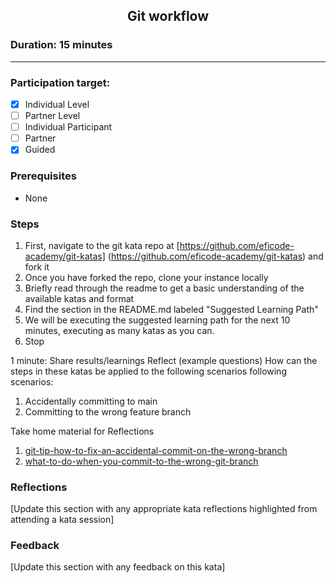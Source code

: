 ## <p align="center">Git workflow</p>

### 

### Duration: 15 minutes
---
### Participation target:
- [x] Individual Level
- [ ] Partner Level
- [ ] Individual Participant
- [ ] Partner
- [x] Guided

### Prerequisites

 * None

### Steps

1. First, navigate to the git kata repo at [https://github.com/eficode-academy/git-katas] (https://github.com/eficode-academy/git-katas) and fork it
2. Once you have forked the repo, clone your instance locally
3. Briefly read through the readme to get a basic understanding of the available katas and format
4. Find the section in the README.md labeled "Suggested Learning Path"
5. We will be executing the suggested learning path for the next 10 minutes, executing as many katas as you can. 
6. Stop

1 minute: Share results/learnings
Reflect (example questions)
How can the steps in these katas be applied to the following scenarios following scenarios:
1. Accidentally committing to main
2. Committing to the wrong feature branch

Take home material for Reflections
1. [git-tip-how-to-fix-an-accidental-commit-on-the-wrong-branch](https://thomaslevesque.com/2020/05/29/git-tip-how-to-fix-an-accidental-commit-on-the-wrong-branch/)
2. [what-to-do-when-you-commit-to-the-wrong-git-branch](https://www.clearvision-cm.com/blog/what-to-do-when-you-commit-to-the-wrong-git-branch/)

### Reflections

[Update this section with any appropriate kata reflections highlighted from attending a kata session]

### Feedback

[Update this section with any feedback on this kata]

